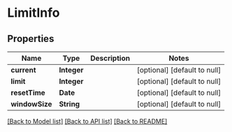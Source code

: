 # LimitInfo
## Properties

| Name | Type | Description | Notes |
|------------ | ------------- | ------------- | -------------|
| **current** | **Integer** |  | [optional] [default to null] |
| **limit** | **Integer** |  | [optional] [default to null] |
| **resetTime** | **Date** |  | [optional] [default to null] |
| **windowSize** | **String** |  | [optional] [default to null] |

[[Back to Model list]](../README.md#documentation-for-models) [[Back to API list]](../README.md#documentation-for-api-endpoints) [[Back to README]](../README.md)

